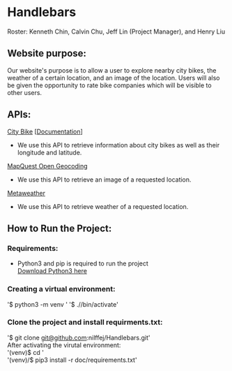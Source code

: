 # Handlebars
Roster: Kenneth Chin, Calvin Chu, Jeff Lin (Project Manager), and Henry Liu

## Website purpose:
Our website's purpose is to allow a user to explore nearby city bikes, the weather of a certain location, and an image of the location. Users will also be given the opportunity to rate bike companies which will be visible to other users.

## APIs:
[City Bike](http://api.citybik.es/v2/networks) [[Documentation](http://api.citybik.es/v2/#filter)]
- We use this API to retrieve information about city bikes as well as their longitude and latitude.

[MapQuest Open Geocoding](https://developer.mapquest.com/documentation/open/geocoding-api/)
- We use this API to retrieve an image of a requested location.  

[Metaweather](https://www.metaweather.com/api/)
- We use this API to retrieve weather of a requested location.


## How to Run the Project:  
### Requirements:
- Python3 and pip is required to run the project  
[Download Python3 here](https://www.python.org/downloads/)

### Creating a virtual environment:
'$ python3 -m venv <name>'
'$ ./<name>/bin/activate'

### Clone the project and install requirments.txt:
'$ git clone git@github.com:nilffej/Handlebars.git'  
After activating the virutal environment:  
'(venv)$ cd <name of clone>'  
'(venv)/<name of clone>$ pip3 install -r doc/requirements.txt'  
  
